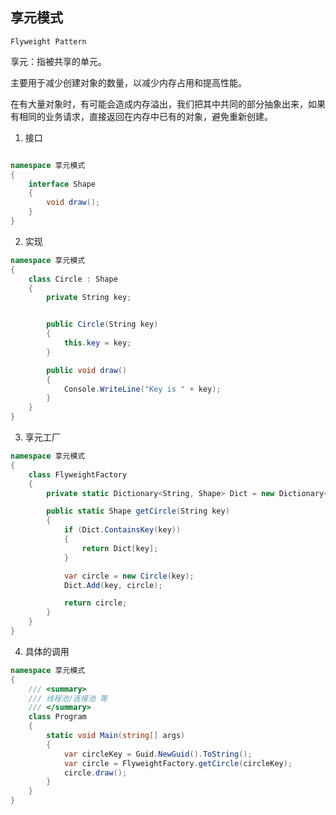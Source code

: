 ## 享元模式

```Flyweight Pattern```

享元：指被共享的单元。

主要用于减少创建对象的数量，以减少内存占用和提高性能。

在有大量对象时，有可能会造成内存溢出，我们把其中共同的部分抽象出来，如果有相同的业务请求，直接返回在内存中已有的对象，避免重新创建。

1. 接口

```c#

namespace 享元模式
{
    interface Shape
    {
        void draw();
    }
}
```


2. 实现

```c#
namespace 享元模式
{
    class Circle : Shape
    {
        private String key;


        public Circle(String key)
        {
            this.key = key;
        }

        public void draw()
        {
            Console.WriteLine("Key is " + key);
        }
    }
}

```


3. 享元工厂

```c#
namespace 享元模式
{
    class FlyweightFactory
    {
        private static Dictionary<String, Shape> Dict = new Dictionary<String, Shape>();

        public static Shape getCircle(String key)
        {
            if (Dict.ContainsKey(key))
            {
                return Dict[key];
            }

            var circle = new Circle(key);
            Dict.Add(key, circle);

            return circle;
        }
    }
}

```

4. 具体的调用

```c#
namespace 享元模式
{
    /// <summary>
    /// 线程池/连接池 等
    /// </summary>
    class Program
    {
        static void Main(string[] args)
        {
            var circleKey = Guid.NewGuid().ToString();
            var circle = FlyweightFactory.getCircle(circleKey);
            circle.draw();
        }
    }
}

```